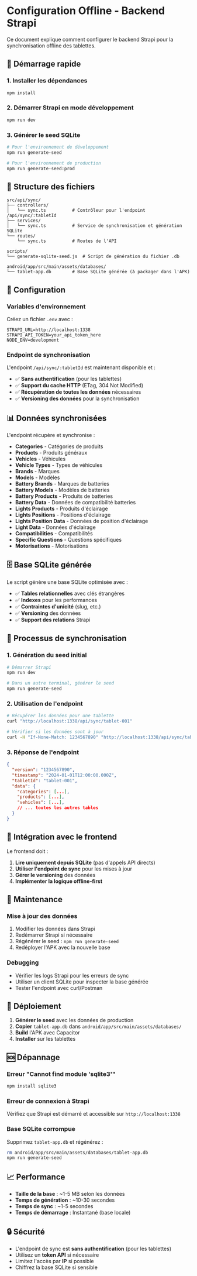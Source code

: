 # Configuration Offline - Backend Strapi

Ce document explique comment configurer le backend Strapi pour la synchronisation offline des tablettes.

## 🚀 Démarrage rapide

### 1. Installer les dépendances

```bash
npm install
```

### 2. Démarrer Strapi en mode développement

```bash
npm run dev
```

### 3. Générer le seed SQLite

```bash
# Pour l'environnement de développement
npm run generate-seed

# Pour l'environnement de production
npm run generate-seed:prod
```

## 📁 Structure des fichiers

```
src/api/sync/
├── controllers/
│   └── sync.ts          # Contrôleur pour l'endpoint /api/sync/:tabletId
├── services/
│   └── sync.ts          # Service de synchronisation et génération SQLite
└── routes/
    └── sync.ts          # Routes de l'API

scripts/
└── generate-sqlite-seed.js  # Script de génération du fichier .db

android/app/src/main/assets/databases/
└── tablet-app.db        # Base SQLite générée (à packager dans l'APK)
```

## 🔧 Configuration

### Variables d'environnement

Créez un fichier `.env` avec :

```env
STRAPI_URL=http://localhost:1338
STRAPI_API_TOKEN=your_api_token_here
NODE_ENV=development
```

### Endpoint de synchronisation

L'endpoint `/api/sync/:tabletId` est maintenant disponible et :

- ✅ **Sans authentification** (pour les tablettes)
- ✅ **Support du cache HTTP** (ETag, 304 Not Modified)
- ✅ **Récupération de toutes les données** nécessaires
- ✅ **Versioning des données** pour la synchronisation

## 📊 Données synchronisées

L'endpoint récupère et synchronise :

- **Categories** - Catégories de produits
- **Products** - Produits généraux
- **Vehicles** - Véhicules
- **Vehicle Types** - Types de véhicules
- **Brands** - Marques
- **Models** - Modèles
- **Battery Brands** - Marques de batteries
- **Battery Models** - Modèles de batteries
- **Battery Products** - Produits de batteries
- **Battery Data** - Données de compatibilité batteries
- **Lights Products** - Produits d'éclairage
- **Lights Positions** - Positions d'éclairage
- **Lights Position Data** - Données de position d'éclairage
- **Light Data** - Données d'éclairage
- **Compatibilities** - Compatibilités
- **Specific Questions** - Questions spécifiques
- **Motorisations** - Motorisations

## 🗄️ Base SQLite générée

Le script génère une base SQLite optimisée avec :

- ✅ **Tables relationnelles** avec clés étrangères
- ✅ **Indexes** pour les performances
- ✅ **Contraintes d'unicité** (slug, etc.)
- ✅ **Versioning** des données
- ✅ **Support des relations** Strapi

## 🔄 Processus de synchronisation

### 1. Génération du seed initial

```bash
# Démarrer Strapi
npm run dev

# Dans un autre terminal, générer le seed
npm run generate-seed
```

### 2. Utilisation de l'endpoint

```bash
# Récupérer les données pour une tablette
curl "http://localhost:1338/api/sync/tablet-001"

# Vérifier si les données sont à jour
curl -H "If-None-Match: 1234567890" "http://localhost:1338/api/sync/tablet-001"
```

### 3. Réponse de l'endpoint

```json
{
  "version": "1234567890",
  "timestamp": "2024-01-01T12:00:00.000Z",
  "tabletId": "tablet-001",
  "data": {
    "categories": [...],
    "products": [...],
    "vehicles": [...],
    // ... toutes les autres tables
  }
}
```

## 🚀 Intégration avec le frontend

Le frontend doit :

1. **Lire uniquement depuis SQLite** (pas d'appels API directs)
2. **Utiliser l'endpoint de sync** pour les mises à jour
3. **Gérer le versioning** des données
4. **Implémenter la logique offline-first**

## 🔧 Maintenance

### Mise à jour des données

1. Modifier les données dans Strapi
2. Redémarrer Strapi si nécessaire
3. Régénérer le seed : `npm run generate-seed`
4. Redéployer l'APK avec la nouvelle base

### Debugging

- Vérifier les logs Strapi pour les erreurs de sync
- Utiliser un client SQLite pour inspecter la base générée
- Tester l'endpoint avec curl/Postman

## 📱 Déploiement

1. **Générer le seed** avec les données de production
2. **Copier** `tablet-app.db` dans `android/app/src/main/assets/databases/`
3. **Build** l'APK avec Capacitor
4. **Installer** sur les tablettes

## 🆘 Dépannage

### Erreur "Cannot find module 'sqlite3'"

```bash
npm install sqlite3
```

### Erreur de connexion à Strapi

Vérifiez que Strapi est démarré et accessible sur `http://localhost:1338`

### Base SQLite corrompue

Supprimez `tablet-app.db` et régénérez :

```bash
rm android/app/src/main/assets/databases/tablet-app.db
npm run generate-seed
```

## 📈 Performance

- **Taille de la base** : ~1-5 MB selon les données
- **Temps de génération** : ~10-30 secondes
- **Temps de sync** : ~1-5 secondes
- **Temps de démarrage** : Instantané (base locale)

## 🔒 Sécurité

- L'endpoint de sync est **sans authentification** (pour les tablettes)
- Utilisez un **token API** si nécessaire
- Limitez l'accès par **IP** si possible
- Chiffrez la base SQLite si sensible
